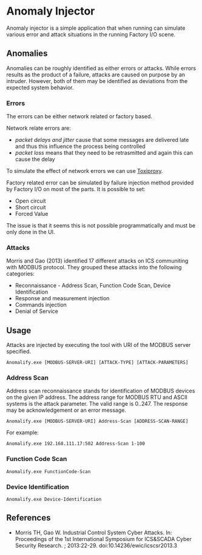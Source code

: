 # Anomaly Injector

Anomaly injector is a simple application that when running can simulate various error and attack situations in the running Factory I/O scene.  

## Anomalies

Anomalies can be roughly identified as either errors or attacks. While errors results as the product of a failure, attacks are caused on purpose by an intruder. However, both of them may be identified as deviations from the expected system behavior.  


### Errors

The errors can be either network related or factory based.

Network relate errors are: 

* *packet delays and jitter* cause that some messages are delivered late and thus this influence the process being controlled 
* *packet loss* means that they need to be retrasmitted and again this can cause the delay

To simulate the effect of network errors we can use [Toxiproxy](https://github.com/shopify/toxiproxy).

Factory related error can be simulated by failure injection method provided by Factory I/O on most of the parts. It is possible to set:

* Open circuit
* Short circuit 
* Forced Value

The issue is that it seems this is not possible programmatically and must be only done in the UI.  

### Attacks

Morris and Gao (2013) identified 17 different attacks on ICS communiting with MODBUS protocol. They grouped these attacks into the following categories:

* Reconnaissance - Address Scan, Function Code Scan, Device Identification
* Response and measurement injection
* Commands injection
* Denial of Service

## Usage

Attacks are injected by executing the tool with URI of the MODBUS server specified.

```
Anomalify.exe [MODBUS-SERVER-URI] [ATTACK-TYPE] [ATTACK-PARAMETERS]
```

### Address Scan

Address scan reconnaissance stands for identification of MODBUS devices on the given IP address. The address range for MODBUS RTU and ASCII systems is the attack parameter. The valid range is 0..247. The response may be acknowledgement or an error message.

```
Anomalify.exe [MODBUS-SERVER-URI] Address-Scan [ADDRESS-SCAN-RANGE]
```

For example:

```
Anomalify.exe 192.168.111.17:502 Address-Scan 1-100 
```

### Function Code Scan

```
Anomalify.exe FunctionCode-Scan
```

### Device Identification 

```
Anomalify.exe Device-Identification 
```


## References
* Morris TH, Gao W. Industrial Control System Cyber Attacks. In: Proceedings of the 1st International Symposium for ICS&SCADA Cyber Security Research. ; 2013:22-29. doi:10.14236/ewic/icscsr2013.3
